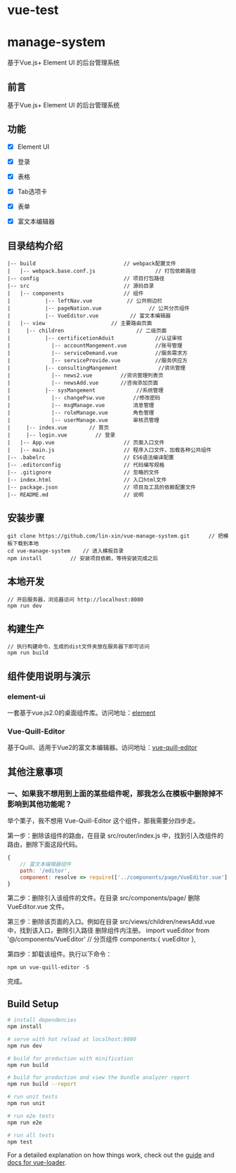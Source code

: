 # vue-test

# manage-system #
基于Vue.js+ Element UI 的后台管理系统

## 前言 ##
基于Vue.js+ Element UI 的后台管理系统
## 功能 ##
- [x] Element UI
- [x] 登录
- [x] 表格
- [x] Tab选项卡
- [x] 表单
- [x] 富文本编辑器


## 目录结构介绍 ##

	|-- build                            // webpack配置文件
	|   |-- webpack.base.conf.js                   // 打包依赖路径
	|-- config                           // 项目打包路径
	|-- src                              // 源码目录
	|   |-- components                   // 组件
	|           |-- leftNav.vue           // 公共侧边栏
	|           |-- pageNation.vue           	 // 公共分页组件
	|           |-- VueEditor.vue          // 富文本编辑器
	|   |-- view                   	 // 主要路由页面
	|     |-- children                   	 // 二级页面
	|           |-- certificetionAduit             //认证审核
	|             |-- accountMangement.vue         //账号管理
	|             |-- serviceDemand.vue            //服务需求方
	|             |-- serviceProvide.vue           //服务供应方
	|           |-- consultingMangement             //资讯管理
  	|             |-- news2.vue         //资讯管理列表页
  	|             |-- newsAdd.vue       //咨询添加页面
	|			|-- sysMangement             //系统管理
  	|             |-- changePsw.vue         //修改密码
  	|             |-- msgManage.vue  		消息管理
  	|             |-- roleManage.vue  		角色管理
  	|             |-- userManage.vue  		审核员管理
	|     |-- index.vue       // 首页
	|     |-- login.vue         // 登录
	|   |-- App.vue                      // 页面入口文件
	|   |-- main.js                      // 程序入口文件，加载各种公共组件
	|-- .babelrc                         // ES6语法编译配置
	|-- .editorconfig                    // 代码编写规格
	|-- .gitignore                       // 忽略的文件
	|-- index.html                       // 入口html文件
	|-- package.json                     // 项目及工具的依赖配置文件
	|-- README.md                        // 说明


## 安装步骤 ##

	git clone https://github.com/lin-xin/vue-manage-system.git      // 把模板下载到本地
	cd vue-manage-system    // 进入模板目录
	npm install         // 安装项目依赖，等待安装完成之后

## 本地开发 ##

	// 开启服务器，浏览器访问 http://localhost:8080
	npm run dev

## 构建生产 ##

	// 执行构建命令，生成的dist文件夹放在服务器下即可访问
	npm run build

## 组件使用说明与演示 ##

### element-ui ###
一套基于vue.js2.0的桌面组件库。访问地址：[element](http://element.eleme.io/#/zh-CN/component/layout)

### Vue-Quill-Editor ###
基于Quill、适用于Vue2的富文本编辑器。访问地址：[vue-quill-editor](https://github.com/surmon-china/vue-quill-editor)

## 其他注意事项 ##
### 一、如果我不想用到上面的某些组件呢，那我怎么在模板中删除掉不影响到其他功能呢？ ###

举个栗子，我不想用 Vue-Quill-Editor 这个组件，那我需要分四步走。

第一步：删除该组件的路由，在目录 src/router/index.js 中，找到引入改组件的路由，删除下面这段代码。

```JavaScript
{
    // 富文本编辑器组件
    path: '/editor',
    component: resolve => require(['../components/page/VueEditor.vue'], resolve) 
}
```

第二步：删除引入该组件的文件。在目录 src/components/page/ 删除 VueEditor.vue 文件。

第三步：删除该页面的入口。例如在目录 src/views/children/newsAdd.vue 中，找到该入口，删除引入路径 删除组件内注册。
 import vueEditor from '@/components/VueEditor'   // 分页组件
 components:{
         vueEditor
     },

第四步：卸载该组件。执行以下命令：
	
	npm un vue-quill-editor -S

完成。

## Build Setup

``` bash
# install dependencies
npm install

# serve with hot reload at localhost:8080
npm run dev

# build for production with minification
npm run build

# build for production and view the bundle analyzer report
npm run build --report

# run unit tests
npm run unit

# run e2e tests
npm run e2e

# run all tests
npm test
```

For a detailed explanation on how things work, check out the [guide](http://vuejs-templates.github.io/webpack/) and [docs for vue-loader](http://vuejs.github.io/vue-loader).
